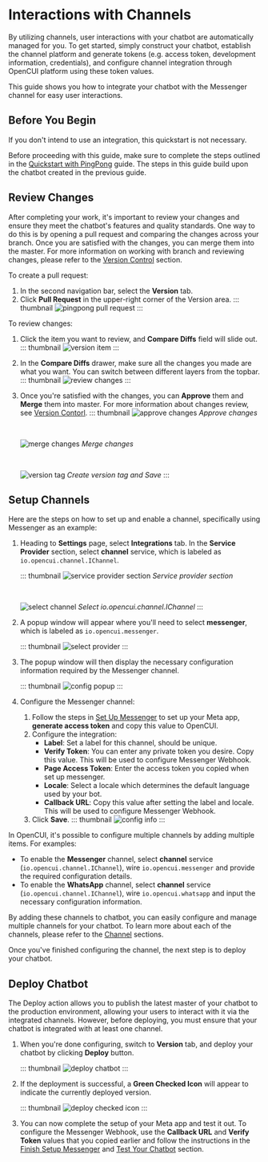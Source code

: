 # Interactions with Channels

By utilizing channels, user interactions with your chatbot are automatically managed for you. To get started, simply construct your chatbot, establish the channel platform and generate tokens (e.g. access token, development information, credentials), and configure channel integration through OpenCUI platform using these token values.

This guide shows you how to integrate your chatbot with the Messenger channel for easy user interactions.

## Before You Begin

If you don't intend to use an integration, this quickstart is not necessary.

Before proceeding with this guide, make sure to complete the steps outlined in the [Quickstart with PingPong](pingpong.md) guide. The steps in this guide build upon the chatbot created in the previous guide.

## Review Changes

After completing your work, it's important to review your changes and ensure they meet the chatbot's features and quality standards. One way to do this is by opening a pull request and comparing the changes across your branch. Once you are satisfied with the changes, you can merge them into the master. For more information on working with branch and reviewing changes, please refer to the [Version Control](../platform/versioncontrol.md) section.

To create a pull request:
1. In the second navigation bar, select the **Version** tab.
2. Click **Pull Request** in the upper-right corner of the Version area.
::: thumbnail
![pingpong pull request](/images/guide/pingpong/pingpong_pull_request.png)
:::

To review changes: 
1. Click the item you want to review, and **Compare Diffs** field will slide out.
   ::: thumbnail
   ![version item](/images/guide/pingpong/version_item.png)
   :::
2. In the **Compare Diffs** drawer, make sure all the changes you made are what you want. You can switch between different layers from the topbar.
   ::: thumbnail
   ![review changes](/images/guide/pingpong/review_changes.png)
   :::
3. Once you're satisfied with the changes, you can **Approve** them and **Merge** them into master. For more information about changes review, see [Version Contorl](../platform/versioncontrol.md).
   ::: thumbnail
   ![approve changes](/images/guide/pingpong/approve_changes.png)
   *Approve changes*

   <br>

   ![merge changes](/images/guide/pingpong/merge_changes.png)
   *Merge changes*
            
   <br>

   ![version tag](/images/guide/pingpong/version_tag.png)
   *Create version tag and Save*
   :::

## Setup Channels

Here are the steps on how to set up and enable a channel, specifically using Messenger as an example:

1. Heading to **Settings** page, select **Integrations** tab. In the **Service Provider** section, select **channel** service, which is labeled as `io.opencui.channel.IChannel`.

   ::: thumbnail
   ![service provider section](/images/guide/pingpong/service_provider_section.png)
   *Service provider section*

   <br>

   ![select channel](/images/guide/pingpong/select_channel.png)
   *Select io.opencui.channel.IChannel*
   :::

2. A popup window will appear where you'll need to select **messenger**, which is labeled as `io.opencui.messenger`.

   ::: thumbnail
   ![select provider](/images/guide/pingpong/select_provider.png)
   :::

3. The popup window will then display the necessary configuration information required by the Messenger channel.

   ::: thumbnail
   ![config popup](/images/guide/pingpong/config_popup.png)
   :::

4. Configure the Messenger channel:
   1. Follow the steps in [Set Up Messenger](../channels/messenger.md#set-up-messenger) to set up your Meta app, **generate access token** and copy this value to OpenCUI.
   2. Configure the integration: 
      - **Label**: Set a label for this channel, should be unique. 
      - **Verify Token**: You can enter any private token you desire. Copy this value. This will be used to configure Messenger Webhook.
      - **Page Access Token**: Enter the access token you copied when set up messenger.
      - **Locale**: Select a locale which determines the default language used by your bot.
      - **Callback URL**: Copy this value after setting the label and locale. This will be used to configure Messenger Webhook.
   3. Click **Save**.
      ::: thumbnail
      ![config info](/images/guide/pingpong/config_info.png)
      :::

In OpenCUI, it's possible to configure multiple channels by adding multiple items. For examples:
- To enable the **Messenger** channel, select **channel** service (`io.opencui.channel.IChannel`), wire `io.opencui.messenger` and provide the required configuration details.
- To enable the **WhatsApp** channel, select **channel** service (`io.opencui.channel.IChannel`), wire `io.opencui.whatsapp` and input the necessary configuration information.

By adding these channels to chatbot, you can easily configure and manage multiple channels for your chatbot. To learn more about each of the channels, please refer to the [Channel](../channels/overview.md) sections.

Once you've finished configuring the channel, the next step is to deploy your chatbot.

## Deploy Chatbot

The Deploy action allows you to publish the latest master of your chatbot to the production environment, allowing your users to interact with it via the integrated channels. However, before deploying, you must ensure that your chatbot is integrated with at least one channel.

1. When you're done configuring, switch to **Version** tab, and deploy your chatbot by clicking **Deploy** button.

   ::: thumbnail
   ![deploy chatbot](/images/guide/pingpong/deploy_chatbot.png)
   :::

2. If the deployment is successful, a **Green Checked Icon** will appear to indicate the currently deployed version. 

   ::: thumbnail
   ![deploy checked icon](/images/guide/pingpong/deploy_checked_icon.png)
   :::

3. You can now complete the setup of your Meta app and test it out. To configure the Messenger Webhook, use the **Callback URL** and **Verify Token** values that you copied earlier and follow the instructions in the [Finish Setup Messenger](../channels/messenger.md#finish-setup-messenger) and [Test Your Chatbot](../channels/messenger.md#test-your-chatbot) section.
